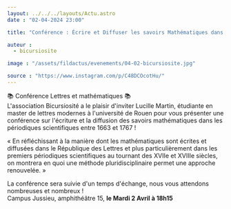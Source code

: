```yaml
---
layout: ../../../layouts/Actu.astro
date : "02-04-2024 23:00"

title: "Conférence : Écrire et Diffuser les savoirs Mathématiques dans les périodiques Scientifiques (1663-1767)"

auteur :
  - bicursiosite

image : "/assets/fildactus/evenements/04-02-bicursiosite.jpg"

source : "https://www.instagram.com/p/C48DCOcotHu/"
---
```


📚 Conférence Lettres et mathématiques 📚  
L'association Bicursiosité a le plaisir d'inviter Lucille Martin, étudiante en master de lettres modernes à l'université de Rouen pour vous présenter une conférence sur l'écriture et la diffusion des savoirs mathématiques dans les périodiques scientifiques entre 1663 et 1767 !

« En réfléchissant à la manière dont les mathématiques sont écrites et diffusées dans le République des Lettres et plus particulièrement dans les premiers périodiques scientifiques au tournant des XVIIe et XVIIIe siècles, on montrera en quoi une méthode pluridisciplinaire permet une approche renouvelée. »

La conférence sera suivie d'un temps d'échange, nous vous attendons nombreuses et nombreux !  
Campus Jussieu, amphithéâtre 15, __le Mardi 2 Avril à 18h15__